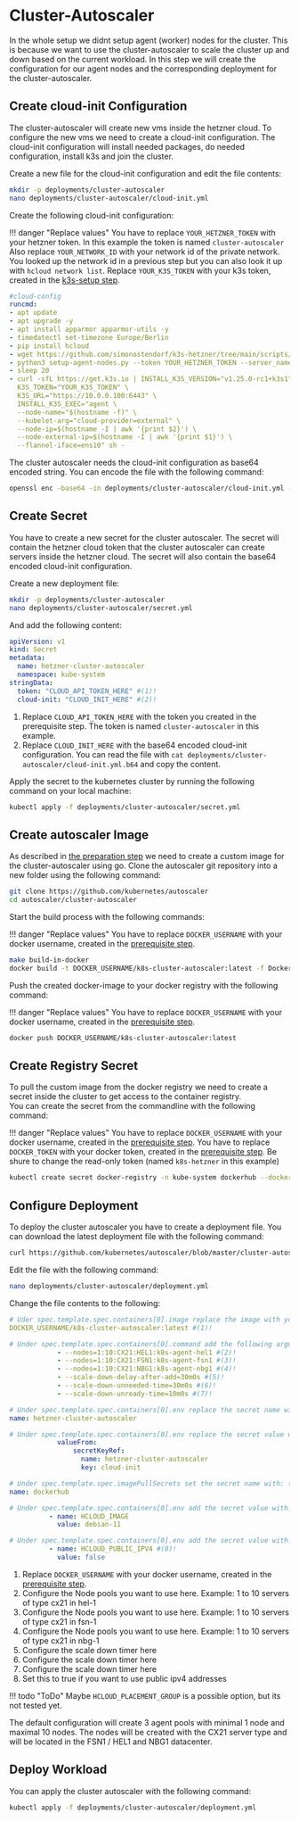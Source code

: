 # Cluster-Autoscaler
In the whole setup we didnt setup agent (worker) nodes for the cluster. This is because we want to use the cluster-autoscaler to scale the cluster up and down based on the current workload. In this step we will create the configuration for our agent nodes and the corresponding deployment for the cluster-autoscaler.

## Create cloud-init Configuration
The cluster-autoscaler will create new vms inside the hetzner cloud. To configure the new vms we need to create a cloud-init configuration. The cloud-init configuration will install needed packages, do needed configuration, install k3s and join the cluster. 

Create a new file for the cloud-init configuration and edit the file contents:
```bash
mkdir -p deployments/cluster-autoscaler
nano deployments/cluster-autoscaler/cloud-init.yml
```

Create the following cloud-init configuration:

!!! danger "Replace values"
    You have to replace `YOUR_HETZNER_TOKEN` with your hetzner token. In this example the token is named `cluster-autoscaler`
    Also replace `YOUR_NETWORK_ID` with your network id of the private network. You looked up the network id in a previous step but you can also look it up with `hcloud network list`.
    Replace `YOUR_K3S_TOKEN` with your k3s token, created in the [k3s-setup step](../../installation/k3s/#token).

```yaml linenums="1" hl_lines="9 12"
#cloud-config
runcmd:
- apt update
- apt upgrade -y
- apt install apparmor apparmor-utils -y
- timedatectl set-timezone Europe/Berlin
- pip install hcloud
- wget https://github.com/simonostendorf/k3s-hetzner/tree/main/scripts/setup-agent-nodes.py -o setup-agent-nodes.py
- python3 setup-agent-nodes.py --token YOUR_HETZNER_TOKEN --server_name $(hostname -f) --network_id YOUR_NETWORK_ID
- sleep 20
- curl -sfL https://get.k3s.io | INSTALL_K3S_VERSION="v1.25.0-rc1+k3s1" \
  K3S_TOKEN="YOUR_K3S_TOKEN" \
  K3S_URL="https://10.0.0.100:6443" \
  INSTALL_K3S_EXEC="agent \
  --node-name="$(hostname -f)" \
  --kubelet-arg="cloud-provider=external" \
  --node-ip=$(hostname -I | awk '{print $2}') \
  --node-external-ip=$(hostname -I | awk '{print $1}') \
  --flannel-iface=ens10" sh -
```

The cluster autoscaler needs the cloud-init configuration as base64 encoded string. You can encode the file with the following command:
```bash
openssl enc -base64 -in deployments/cluster-autoscaler/cloud-init.yml -out deployments/cluster-autoscaler/cloud-init.yml.b64
```

## Create Secret
You have to create a new secret for the cluster autoscaler. The secret will contain the hetzner cloud token that the cluster autoscaler can create servers inside the hetzner cloud. The secret will also contain the base64 encoded cloud-init configuration.

Create a new deployment file:
```bash
mkdir -p deployments/cluster-autoscaler
nano deployments/cluster-autoscaler/secret.yml
```

And add the following content:
```yaml linenums="1"
apiVersion: v1
kind: Secret
metadata:
  name: hetzner-cluster-autoscaler
  namespace: kube-system
stringData:
  token: "CLOUD_API_TOKEN_HERE" #(1)!
  cloud-init: "CLOUD_INIT_HERE" #(2)!
```

1. Replace `CLOUD_API_TOKEN_HERE` with the token you created in the prerequisite step. The token is named `cluster-autoscaler` in this example.
2. Replace `CLOUD_INIT_HERE` with the base64 encoded cloud-init configuration. You can read the file with `cat deployments/cluster-autoscaler/cloud-init.yml.b64` and copy the content.

Apply the secret to the kubernetes cluster by running the following command on your local machine:
```bash
kubectl apply -f deployments/cluster-autoscaler/secret.yml
```

## Create autoscaler Image
As described in [the preparation step](../../prerequisites/local-machine/#go) we need to create a custom image for the cluster-autoscaler using go. 
Clone the autoscaler git repository into a new folder using the following command:
```bash
git clone https://github.com/kubernetes/autoscaler
cd autoscaler/cluster-autoscaler
```

Start the build process with the following commands:

!!! danger "Replace values"
    You have to replace `DOCKER_USERNAME` with your docker username, created in the [prerequisite step](../../prerequisites/container-registry/#create-account).

```bash
make build-in-docker
docker build -t DOCKER_USERNAME/k8s-cluster-autoscaler:latest -f Dockerfile.amd64 .
```

Push the created docker-image to your docker registry with the following command:

!!! danger "Replace values"
    You have to replace `DOCKER_USERNAME` with your docker username, created in the [prerequisite step](../../prerequisites/container-registry/#create-account).

```bash
docker push DOCKER_USERNAME/k8s-cluster-autoscaler:latest
```

## Create Registry Secret
To pull the custom image from the docker registry we need to create a secret inside the cluster to get access to the container registry.  
You can create the secret from the commandline with the following command:

!!! danger "Replace values"
    You have to replace `DOCKER_USERNAME` with your docker username, created in the [prerequisite step](../../prerequisites/container-registry/#create-account).
    You have to replace `DOCKER_TOKEN` with your docker token, created in the [prerequisite step](../../prerequisites/container-registry/#create-token). Be shure to change the read-only token (named `k8s-hetzner` in this example)

```bash
kubectl create secret docker-registry -n kube-system dockerhub --docker-server=docker.io --docker-username=DOCKER_USERNAME --docker-password=DOCKER_TOKEN
```

## Configure Deployment
To deploy the cluster autoscaler you have to create a deployment file. You can download the latest deployment file with the following command:
```bash
curl https://github.com/kubernetes/autoscaler/blob/master/cluster-autoscaler/cloudprovider/hetzner/examples/cluster-autoscaler-run-on-master.yaml --create-dirs -o deployments/cluster-autoscaler/deployment.yml
```

Edit the file with the following command:
```bash
nano deployments/cluster-autoscaler/deployment.yml
```

Change the file contents to the following:
```yaml linenums="1"
# Uder spec.template.spec.containers[0].image replace the image with your own image
DOCKER_USERNAME/k8s-cluster-autoscaler:latest #(1)!

# Under spec.template.spec.containers[0].command add the following arguments: (after line 168 in this example)
            - --nodes=1:10:CX21:HEL1:k8s-agent-hel1 #(2)!
            - --nodes=1:10:CX21:FSN1:k8s-agent-fsn1 #(3)!
            - --nodes=1:10:CX21:NBG1:k8s-agent-nbg1 #(4)!
            - --scale-down-delay-after-add=30m0s #(5)!
            - --scale-down-unneeded-time=30m0s #(6)!
            - --scale-down-unready-time=10m0s #(7)!

# Under spec.template.spec.containers[0].env replace the secret name with: (line 173 in this example)
name: hetzner-cluster-autoscaler

# Under spec.template.spec.containers[0].env replace the secret value with: (line 176 in this example)
            valueFrom:
                secretKeyRef:
                  name: hetzner-cluster-autoscaler
                  key: cloud-init

# Under spec.template.spec.imagePullSecrets set the secret name with: (line 187 in this example)
name: dockerhub

# Under spec.template.spec.containers[0].env add the secret value with: (eg. after line 180 in this example)
          - name: HCLOUD_IMAGE
            value: debian-11

# Under spec.template.spec.containers[0].env add the secret value with: (eg. after line 180 in this example)
          - name: HCLOUD_PUBLIC_IPV4 #(8)!
            value: false
```

1. Replace `DOCKER_USERNAME` with your docker username, created in the [prerequisite step](../../prerequisites/container-registry/#create-account).
2. Configure the Node pools you want to use here. Example: 1 to 10 servers of type cx21 in hel-1
3. Configure the Node pools you want to use here. Example: 1 to 10 servers of type cx21 in fsn-1
4. Configure the Node pools you want to use here. Example: 1 to 10 servers of type cx21 in nbg-1
5. Configure the scale down timer here
6. Configure the scale down timer here
7. Configure the scale down timer here
8. Set this to true if you want to use public ipv4 addresses

!!! todo "ToDo"
    Maybe `HCLOUD_PLACEMENT_GROUP` is a possible option, but its not tested yet. 

The default configuration will create 3 agent pools with minimal 1 node and maximal 10 nodes. The nodes will be created with the CX21 server type and will be located in the FSN1 / HEL1 and NBG1 datacenter. 

## Deploy Workload
You can apply the cluster autoscaler with the following command:
```bash
kubectl apply -f deployments/cluster-autoscaler/deployment.yml
```
